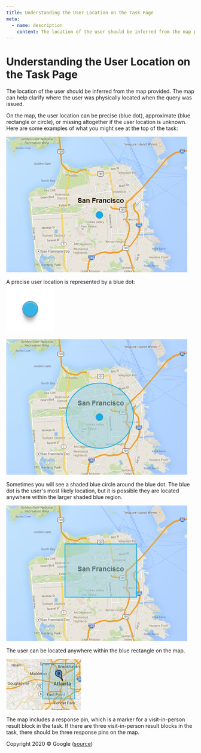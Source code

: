 ```yaml
---
title: Understanding the User Location on the Task Page
meta:
  - name: description
    content: The location of the user should be inferred from the map provided. The map can help clarify where the user was physically located when the query was issued.
---
```


# Understanding the User Location on the Task Page

The location of the user should be inferred from the map provided. The map can help clarify where the user was physically located when the query was issued.

On the map, the user location can be precise (blue dot), approximate (blue rectangle or circle), or missing altogether if the user location is unknown. Here are some examples of what you might see at the top of the task:

<div class="examples">
<div class="example">
<div class="results">
<div class="result">

![](../images/img856.jpg)

A precise user location is represented by a blue dot:  
![](../images/img857.jpg)

</div>
<div class="result">

![](../images/img859.jpg)

Sometimes you will see a shaded blue circle around the blue dot. The blue dot is the user's most likely location, but it is possible they are located anywhere within the larger shaded blue region.

</div>
<div class="result">

![](../images/img860.jpg)

The user can be located anywhere within the blue rectangle on the map.

</div>
<div class="result">

![](../images/img861.jpg)

The map includes a response pin, which is a marker for a visit-in-person result block in the task. If there are three visit-in-person result blocks in the task, there should be three response pins on the map.

</div>
</div>
</div>
</div>

<div class="source">
Copyright 2020 © Google (<a href="https://static.googleusercontent.com/media/guidelines.raterhub.com///searchqualityevaluatorguidelines.pdf">source</a>)
</div>
